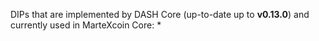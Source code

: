 DIPs that are implemented by DASH Core (up-to-date up to **v0.13.0**) and currently used in MarteXcoin Core:
* 
